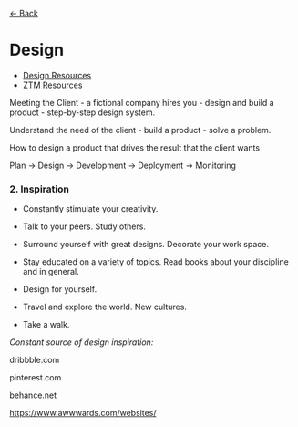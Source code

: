 [&larr; Back](./README.md)

# Design

- [Design Resources](https://danielschifano.notion.site/Complete-Web-Mobile-Designer-Resources-d1d9b6868a7746ffb3b6f02703ac7724)
- [ZTM Resources](https://zerotomastery.io/resources/)

Meeting the Client - a fictional company hires you - design and build a product - step-by-step design system.

Understand the need of the client - build a product - solve a problem.

How to design a product that drives the result that the client wants

Plan -> Design -> Development -> Deployment -> Monitoring

### 2. Inspiration

- Constantly stimulate your creativity.

- Talk to your peers. Study others.

- Surround yourself with great designs. Decorate your work space.

- Stay educated on a variety of topics. Read books about your discipline and in general.

- Design for yourself.

- Travel and explore the world. New cultures.

- Take a walk.

_Constant source of design inspiration:_

dribbble.com

pinterest.com

behance.net

https://www.awwwards.com/websites/

<br>
